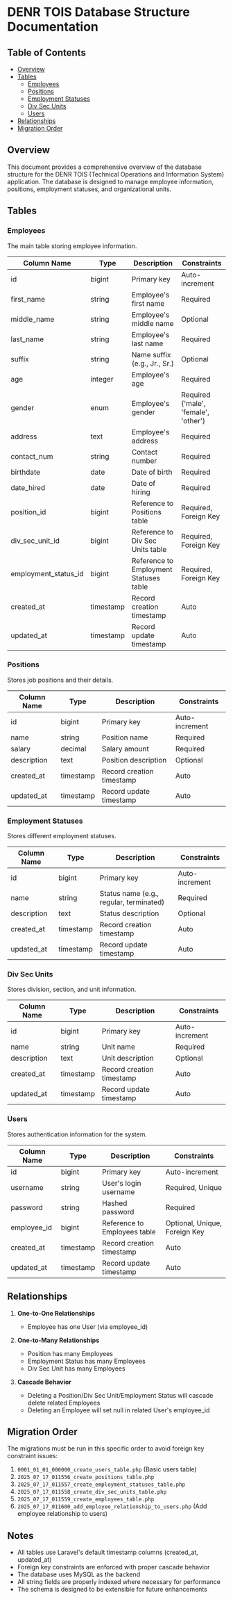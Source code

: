 # DENR TOIS Database Structure Documentation

## Table of Contents
- [Overview](#overview)
- [Tables](#tables)
  - [Employees](#employees)
  - [Positions](#positions)
  - [Employment Statuses](#employment-statuses)
  - [Div Sec Units](#div-sec-units)
  - [Users](#users)
- [Relationships](#relationships)
- [Migration Order](#migration-order)

## Overview
This document provides a comprehensive overview of the database structure for the DENR TOIS (Technical Operations and Information System) application. The database is designed to manage employee information, positions, employment statuses, and organizational units.

## Tables

### Employees
The main table storing employee information.

| Column Name | Type | Description | Constraints |
|-------------|------|-------------|-------------|
| id | bigint | Primary key | Auto-increment |
| first_name | string | Employee's first name | Required |
| middle_name | string | Employee's middle name | Optional |
| last_name | string | Employee's last name | Required |
| suffix | string | Name suffix (e.g., Jr., Sr.) | Optional |
| age | integer | Employee's age | Required |
| gender | enum | Employee's gender | Required ('male', 'female', 'other') |
| address | text | Employee's address | Required |
| contact_num | string | Contact number | Required |
| birthdate | date | Date of birth | Required |
| date_hired | date | Date of hiring | Required |
| position_id | bigint | Reference to Positions table | Required, Foreign Key |
| div_sec_unit_id | bigint | Reference to Div Sec Units table | Required, Foreign Key |
| employment_status_id | bigint | Reference to Employment Statuses table | Required, Foreign Key |
| created_at | timestamp | Record creation timestamp | Auto |
| updated_at | timestamp | Record update timestamp | Auto |

### Positions
Stores job positions and their details.

| Column Name | Type | Description | Constraints |
|-------------|------|-------------|-------------|
| id | bigint | Primary key | Auto-increment |
| name | string | Position name | Required |
| salary | decimal | Salary amount | Required |
| description | text | Position description | Optional |
| created_at | timestamp | Record creation timestamp | Auto |
| updated_at | timestamp | Record update timestamp | Auto |

### Employment Statuses
Stores different employment statuses.

| Column Name | Type | Description | Constraints |
|-------------|------|-------------|-------------|
| id | bigint | Primary key | Auto-increment |
| name | string | Status name (e.g., regular, terminated) | Required |
| description | text | Status description | Optional |
| created_at | timestamp | Record creation timestamp | Auto |
| updated_at | timestamp | Record update timestamp | Auto |

### Div Sec Units
Stores division, section, and unit information.

| Column Name | Type | Description | Constraints |
|-------------|------|-------------|-------------|
| id | bigint | Primary key | Auto-increment |
| name | string | Unit name | Required |
| description | text | Unit description | Optional |
| created_at | timestamp | Record creation timestamp | Auto |
| updated_at | timestamp | Record update timestamp | Auto |

### Users
Stores authentication information for the system.

| Column Name | Type | Description | Constraints |
|-------------|------|-------------|-------------|
| id | bigint | Primary key | Auto-increment |
| username | string | User's login username | Required, Unique |
| password | string | Hashed password | Required |
| employee_id | bigint | Reference to Employees table | Optional, Unique, Foreign Key |
| created_at | timestamp | Record creation timestamp | Auto |
| updated_at | timestamp | Record update timestamp | Auto |

## Relationships

1. **One-to-One Relationships**
   - Employee has one User (via employee_id)

2. **One-to-Many Relationships**
   - Position has many Employees
   - Employment Status has many Employees
   - Div Sec Unit has many Employees

3. **Cascade Behavior**
   - Deleting a Position/Div Sec Unit/Employment Status will cascade delete related Employees
   - Deleting an Employee will set null in related User's employee_id

## Migration Order
The migrations must be run in this specific order to avoid foreign key constraint issues:

1. `0001_01_01_000000_create_users_table.php` (Basic users table)
2. `2025_07_17_011556_create_positions_table.php`
3. `2025_07_17_011557_create_employment_statuses_table.php`
4. `2025_07_17_011558_create_div_sec_units_table.php`
5. `2025_07_17_011559_create_employees_table.php`
6. `2025_07_17_011600_add_employee_relationship_to_users.php` (Add employee relationship to users)

## Notes
- All tables use Laravel's default timestamp columns (created_at, updated_at)
- Foreign key constraints are enforced with proper cascade behavior
- The database uses MySQL as the backend
- All string fields are properly indexed where necessary for performance
- The schema is designed to be extensible for future enhancements
